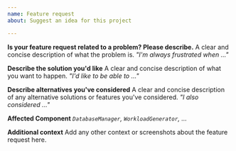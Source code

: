 ```yaml
---
name: Feature request
about: Suggest an idea for this project

---
```


**Is your feature request related to a problem? Please describe.**
A clear and concise description of what the problem is.
_"I'm always frustrated when ..."_

**Describe the solution you'd like**
A clear and concise description of what you want to happen.
_"I'd like to be able to ..."_

**Describe alternatives you've considered**
A clear and concise description of any alternative solutions or features you've considered.
_"I also considered ..."_

**Affected Component**
_`DatabaseManager`, `WorkloadGenerator`, ..._

**Additional context**
Add any other context or screenshots about the feature request here.
